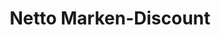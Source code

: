 ---
title: "Netto Marken-Discount"
url: /dresden/netto-marken-discount-sagarder-weg/
shop: Supermarkt
---